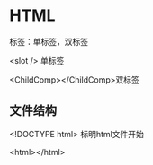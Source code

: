 # HTML

标签：单标签，双标签

\<slot /\> 单标签

\<ChildComp\>\</ChildComp\>双标签

## 文件结构

\<!DOCTYPE html\> 标明html文件开始

\<html\>\</html\>